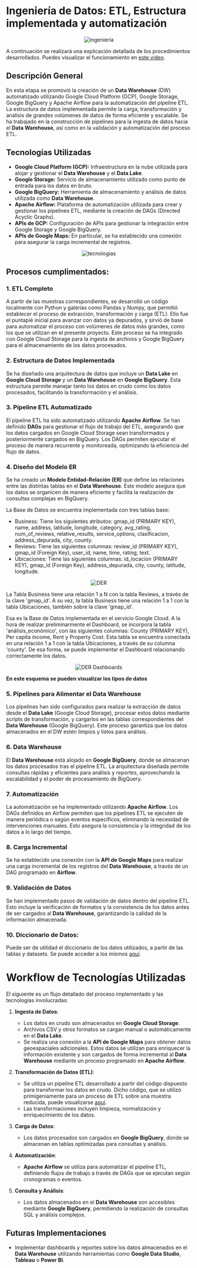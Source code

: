 # Ingeniería de Datos: ETL, Estructura implementada y automatización


<p align="center">
  <img src="/IMG/ingenieria-datos.jpg" alt="ingenieria" />
</p>

A continuación se realizará una explicación detallada de los procedimientos desarrollados. Puedes visualizar el funcionamiento en [este video](https://www.youtube.com/watch?v=8_UMW77SLqo).

## Descripción General
En esta etapa se promovió la creación de un **Data Warehouse** (DW) automatizado utilizando Google Cloud Platform (GCP), Google Storage, Google BigQuery y Apache Airflow para la automatización del pipeline ETL. La estructura de datos implementada permite la carga, transformación y análisis de grandes volúmenes de datos de forma eficiente y escalable. Se ha trabajado en la construcción de pipelines para la ingesta de datos hacia el **Data Warehouse**, así como en la validación y automatización del proceso ETL.

## Tecnologías Utilizadas
- **Google Cloud Platform (GCP):** Infraestructura en la nube utilizada para alojar y gestionar el **Data Warehouse** y el **Data Lake**.
- **Google Storage:** Servicio de almacenamiento utilizado como punto de entrada para los datos en bruto.
- **Google BigQuery:** Herramienta de almacenamiento y análisis de datos utilizada como **Data Warehouse**.
- **Apache Airflow:** Plataforma de automatización utilizada para crear y gestionar los pipelines ETL, mediante la creación de DAGs (Directed Acyclic Graphs).
- **APIs de GCP:** Configuración de APIs para gestionar la integración entre Google Storage y Google BigQuery.
- **APIs de Google Maps:** En particular, se ha establecido una conexión para asegurar la carga incremental de registros.

<p align="center">
  <img src="/IMG/tecnologias-ingenieria.jpeg" alt="tecnologias" />
</p>

## Procesos cumplimentados:

### 1. ETL Completo
A partir de las muestras correspondientes, se desarrolló un código localmente con Python y galerías como Pandas y Numpy, que permitió establecer el proceso de extracción, transformación y carga (ETL). Ello fue el puntapié inicial para avanzar con datos ya depurados, y sirvió de base para automatizar el proceso con volúmenes de datos más grandes, como los que se utilizan en el presente proyecto.
Este proceso se ha integrado con Google Cloud Storage para la ingesta de archivos y Google BigQuery para el almacenamiento de los datos procesados.

### 2. Estructura de Datos Implementada
Se ha diseñado una arquitectura de datos que incluye un **Data Lake** en **Google Cloud Storage** y un **Data Warehouse** en **Google BigQuery**. Esta estructura permite manejar tanto los datos en crudo como los datos procesados, facilitando la transformación y el análisis.

### 3. Pipeline ETL Automatizado
El pipeline ETL ha sido automatizado utilizando **Apache Airflow**. Se han definido **DAGs** para gestionar el flujo de trabajo del ETL, asegurando que los datos cargados en Google Cloud Storage sean transformados y posteriormente cargados en BigQuery. Los DAGs permiten ejecutar el proceso de manera recurrente y monitoreada, optimizando la eficiencia del flujo de datos.

### 4. Diseño del Modelo ER
Se ha creado un **Modelo Entidad-Relación (ER)** que define las relaciones entre las distintas tablas en el **Data Warehouse**. Este modelo asegura que los datos se organicen de manera eficiente y facilita la realización de consultas complejas en BigQuery.

La Base de Datos se encuentra implementada con tres tablas base:
- Business:
Tiene los siguientes atributos: gmap_id (PRIMARY KEY), name, address, latitude, longitude, category, avg_rating, num_of_reviews, relative_results, service_options, clasificacion, address_depurada, city, county.
- Reviews:
Tiene las siguientes columnas: review_id (PRIMARY KEY), gmap_id (Foreign Key), user_id, name, time, rating, text.
- Ubicaciones:
Tiene las siguientes columnas: id_locacion (PRIMARY KEY), gmap_id (Foreign Key), address_depurada, city, county, latitude, longitude.

<p align="center">
  <img src="/IMG/DER/DER.jpeg" alt="DER" />
</p>

La Tabla Business tiene una relación 1 a N con la tabla Reviews, a través de la clave 'gmap_id'. A su vez, la tabla Business tiene una relación 1 a 1 con la tabla Ubicaciones, también sobre la clave 'gmap_id'.

Esa es la Base de Datos implementada en el servicio Google Cloud.
A la hora de realizar preliminarmente el Dashboard, se incorpora la tabla 'análisis_económico', con las siguientes columnas: County (PRIMARY KEY), Per capita income, Rent y Property Cost.
Esta tabla se encuentra conectada en una relación 1 a 1 con la tabla Ubicaciones, a través de su columna 'county'. De esa forma, se puede implementar el Dashboard relacionando correctamente los datos.

<p align="center">
  <img src="/IMG/DER/DER_final.jpeg" alt="DER Dashboards" />
</p>

**En este esquema se pueden visualizar los tipos de datos**


### 5. Pipelines para Alimentar el Data Warehouse
Los pipelines han sido configurados para realizar la extracción de datos desde el **Data Lake** (Google Cloud Storage), procesar estos datos mediante scripts de transformación, y cargarlos en las tablas correspondientes del **Data Warehouse** (Google BigQuery). Este proceso garantiza que los datos almacenados en el DW estén limpios y listos para análisis.

### 6. Data Warehouse
El **Data Warehouse** está alojado en **Google BigQuery**, donde se almacenan los datos procesados tras el pipeline ETL. La arquitectura diseñada permite consultas rápidas y eficientes para análisis y reportes, aprovechando la escalabilidad y el poder de procesamiento de BigQuery.

### 7. Automatización
La automatización se ha implementado utilizando **Apache Airflow**. Los DAGs definidos en Airflow permiten que los pipelines ETL se ejecuten de manera periódica o según eventos específicos, eliminando la necesidad de intervenciones manuales. Esto asegura la consistencia y la integridad de los datos a lo largo del tiempo.

### 8. Carga Incremental
Se ha establecido una conexión con la **API de Google Maps** para realizar una carga incremental de los registros del **Data Warehouse**, a través de un DAG programado en **Airflow**.

### 9. Validación de Datos
Se han implementado pasos de validación de datos dentro del pipeline ETL. Esto incluye la verificación de formatos y la consistencia de los datos antes de ser cargados al **Data Warehouse**, garantizando la calidad de la información almacenada.

### 10. Diccionario de Datos:
Puede ser de utilidad el diccionario de los datos utilizados, a partir de las tablas y datasets.
Se puede acceder a los mismos [aquí](https://docs.google.com/document/d/12K4dz8ffNsChKgihCfpXEN-vhH1fH6C1vZFpXCwZwhs/edit?usp=sharing).



# Workflow de Tecnologías Utilizadas
El siguiente es un flujo detallado del proceso implementado y las tecnologías involucradas:

1. **Ingesta de Datos**:
   - Los datos en crudo son almacenados en **Google Cloud Storage**.
   - Archivos CSV y otros formatos se cargan manual o automáticamente en el **Data Lake**.
   - Se realiza una conexión a la **API de Google Maps** para obtener datos geoespaciales adicionales. Estos datos se utilizan para enriquecer la información existente y son cargados de forma incremental al **Data Warehouse** mediante un proceso programado en **Apache Airflow**.

2. **Transformación de Datos (ETL)**:
   - Se utiliza un pipeline ETL desarrollado a partir del código dispuesto para transformar los datos en crudo. Dicho código, que se utilizó primigeniamente para un proceso de ETL sobre una muestra reducida, puede visualizarse [aquí](/Data%20Engineering/ETL/ETL_Google).
   - Las transformaciones incluyen limpieza, normalización y enriquecimiento de los datos.

3. **Carga de Datos**:
   - Los datos procesados son cargados en **Google BigQuery**, donde se almacenan en tablas optimizadas para consultas y análisis.

4. **Automatización**:
   - **Apache Airflow** se utiliza para automatizar el pipeline ETL, definiendo flujos de trabajo a través de DAGs que se ejecutan según cronogramas o eventos.

5. **Consulta y Análisis**:
   - Los datos almacenados en el **Data Warehouse** son accesibles mediante **Google BigQuery**, permitiendo la realización de consultas SQL y análisis complejos.

## Futuras Implementaciones
- Implementar dashboards y reportes sobre los datos almacenados en el **Data Warehouse** utilizando herramientas como **Google Data Studio**, **Tableau** o **Power BI**.